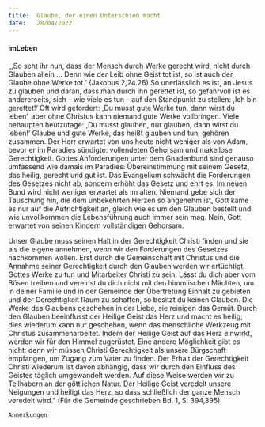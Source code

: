 ```yaml
---
title:  Glaube, der einen Unterschied macht
date:   28/04/2022
---
```


#### imLeben

„,So seht ihr nun, dass der Mensch durch Werke gerecht wird, nicht durch Glauben allein … Denn wie der Leib ohne Geist tot ist, so ist auch der Glaube ohne Werke tot.‘ (Jakobus 2,24.26) So unerlässlich es ist, an Jesus zu glauben und daran, dass man durch ihn gerettet ist, so gefahrvoll ist es andererseits, sich – wie viele es tun – auf den Standpunkt zu stellen: ,Ich bin gerettet!‘ Oft wird gefordert: ,Du musst gute Werke tun, dann wirst du leben‘, aber ohne Christus kann niemand gute Werke vollbringen. Viele behaupten heutzutage: ,Du musst glauben, nur glauben, dann wirst du leben!‘ Glaube und gute Werke, das heißt glauben und tun, gehören zusammen. Der Herr erwartet von uns heute nicht weniger als von Adam, bevor er im Paradies sündigte: vollendeten Gehorsam und makellose Gerechtigkeit.
Gottes Anforderungen unter dem Gnadenbund sind genauso umfassend wie damals im Paradies: Übereinstimmung mit seinem Gesetz, das heilig, gerecht und gut ist. Das Evangelium schwächt die Forderungen des Gesetzes nicht ab, sondern erhöht das Gesetz und ehrt es. Im neuen Bund wird nicht weniger erwartet als im alten. Niemand gebe sich der Täuschung hin, die dem unbekehrten Herzen so angenehm ist, Gott käme es nur auf die Aufrichtigkeit an, gleich wie es um den Glauben bestellt und wie unvollkommen die Lebensführung auch immer sein mag. Nein, Gott erwartet von seinen Kindern vollständigen Gehorsam.

Unser Glaube muss seinen Halt in der Gerechtigkeit Christi finden und sie als die eigene annehmen, wenn wir den Forderungen des Gesetzes nachkommen wollen. Erst durch die Gemeinschaft mit Christus und die Annahme seiner Gerechtigkeit durch den Glauben werden wir ertüchtigt, Gottes Werke zu tun und Mitarbeiter Christi zu sein. Lässt du dich aber vom Bösen treiben und vereinst du dich nicht mit den himmlischen Mächten, um in deiner Familie und in der Gemeinde der Übertretung Einhalt zu gebieten und der Gerechtigkeit Raum zu schaffen, so besitzt du keinen Glauben. Die Werke des Glaubens geschehen in der Liebe, sie reinigen das Gemüt. Durch den Glauben beeinflusst der Heilige Geist das Herz und macht es heilig; dies wiederum kann nur geschehen, wenn das menschliche Werkzeug mit Christus zusammenarbeitet. Indem der Heilige Geist auf das Herz einwirkt, werden wir für den Himmel zugerüstet. Eine andere Möglichkeit gibt es nicht; denn wir müssen Christi Gerechtigkeit als unsere Bürgschaft empfangen, um Zugang zum Vater zu finden. Der Erhalt der Gerechtigkeit Christi wiederum ist davon abhängig, dass wir durch den Einfluss des Geistes täglich umgewandelt werden. Auf diese Weise werden wir zu Teilhabern an der göttlichen Natur. Der Heilige Geist veredelt unsere Neigungen und heiligt das Herz, so dass schließlich der ganze Mensch veredelt wird." (Für die Gemeinde geschrieben Bd. 1, S. 394,395)


`Anmerkungen`

